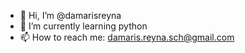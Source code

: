 - 👋 Hi, I’m @damarisreyna
- 🌱 I’m currently learning python
- 📫 How to reach me: damaris.reyna.sch@gmail.com


<!---
damarisreyna/damarisreyna is a ✨ special ✨ repository because its `README.md` (this file) appears on your GitHub profile.
You can click the Preview link to take a look at your changes.
--->
